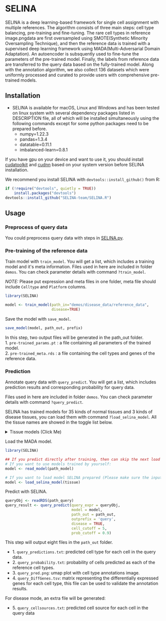 
<!-- README.md is generated from README.Rmd. Please edit that file -->

# SELINA
<!-- badges: start -->

<!-- badges: end -->

SELINA is a deep learning-based framework for single cell assignment
with multiple references. The algorithm consists of three main steps:
cell type balancing, pre-training and fine-tuning. The rare cell types
in reference image.pngdata are first oversampled using SMOTE(Synthetic Minority
Oversampling Technique), and then the reference data is trained with a
supervised deep learning framework using MADA(Multi-Adversarial Domain
Adaptation). An autoencoder is subsquently used to fine-tune the
parameters of the pre-trained model. Finally, the labels from reference
data are transferred to the query data based on the fully-trained model.
Along with the annotation algorithm, we also collect 136 datasets which
were uniformly processed and curated to provide users with comprehensive
pre-trained models.
  
## Installation

- SELINA is available for macOS, Linux and Windows and has been tested on linux system with several dependency packages listed in DESCRIPTION file, all of which will be installed simultaneously using the following commands except for some python packages need to be prepared before. 
    - numpy=1.22.3
    - pandas=1.3.4
    - datatable=0.11.1
    - imbalanced-learn=0.8.1 

If you have gpu on your device and want to use it, you should install [cudatoolkit](https://developer.nvidia.com/cuda-downloads) and [cudnn](https://developer.nvidia.com/rdp/cudnn-archive) based on your system version before SELINA installation.

We recommend you install SELINA with `devtools::install_github()` from
R:

``` r
if (!require("devtools", quietly = TRUE))
    install.packages("devtools")
devtools::install_github("SELINA-team/SELINA.R")
```

## Usage

### Preprocess of query data

You could preprocess query data with steps in
[SELINA.py](https://github.com/SELINA-team/SELINA.py#preprocess-of-query-data). 

### Pre-training of the reference data

Train model with `train_model`. You will get a list, which includes a training model and it's meta information. Files used in here are included in folder `demos`. You can check
parameter details with command `?train_model`.

*_NOTE:_* Please put expression and meta files in one folder,  meta file should include `Celltype` and `Platform` columns.
``` r
library(SELINA)

model <- train_model(path_in="demos/disease_data/reference_data",
                     disease=TRUE)
```
Save the model with `save_model`.
```r
save_model(model, path_out, prefix)
```

In this step, two output files will be generated in the path_out
folder.  
1\. `pre-trained_params.pt` : a file containing all parameters of the
trained model.  
2\. `pre-trained_meta.rds` : a file containing the cell types and genes
of the reference data.

### Prediction

Annotate query data with `query_predict`. You will get a list, which includes prediction results and corresponding probability for query data.

Files used in here are included in folder `demos`. You can check
parameter details with command `?query_predict`.

SELINA has trained models for 35 kinds of normal tissues and 3 kinds of disease tissues, you can load them with command `?load_selina_model`. All the tissue names are showed in the toggle list below.
<details>
  <summary>Tissue models (Click Me)</summary>
  
1.Normal
* Adrenal-Gland
* Airway-Epithelium
* Artery
* Bladder
* Blood
* Bone-Marrow
* Brain
* Breast
* Choroid
* Decidua
* Esophagus
* Eye
* Fallopian-Tube
* Gall-Bladder
* Heart
* Intestine
* Kidney
* Liver
* Lung
* Muscle
* Nose
* Ovary
* Pancreas
* Peritoneum
* Placenta
* Pleura
* Prostate
* Skin
* Spleen
* Stomach
* Testis
* Thyroid
* Ureter
* Uterus
* Visceral-Adipose

2.Disease
* AD (type II diabetes)
* T2D (non-small-cell lung carcinoma)
* NSCLC (Alzheimer’s disease)
</details>

Load the MADA model.
``` r
library(SELINA)

## If you predict directly after training, then can skip the next load model step.
# If you want to use models trained by yourself:
model <- read_model(path_model)

# If you want to load model SELINA prepared (Please make sure the input tissue name is included in our documentation, eg: Pancreas):
model <- load_selina_model(tissue)
```
Predict with SELINA.
```r
queryObj <- readRDS(path_query)
query_result <- query_predict(query_expr = queryObj,
                              model = model,
                              path_out = path_out,
                              outprefix = 'query', 
                              disease = TRUE, 
                              cell_cutoff = 5,
                              prob_cutoff = 0.9)
```
This step will output eight files in the `path_out` folder. 

- 1\. `query_predictions.txt`: predicted cell type for each cell in the
query data.  
- 2\. `query_probability.txt`: probability of cells predicted as each of
the reference cell types.  
- 3\. `query_pred.png`: umap plot with cell type annotations image.  
- 4\. `query_DiffGenes.tsv`: matrix representing the differentially
expressed genes for each cell type, this file can be used to validate
the annotation results.  

For disease mode, an extra file will be generated:  
- 5\. `query_cellsources.txt`: predicted cell source for each cell in the query data